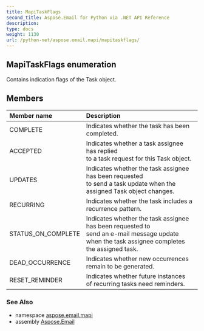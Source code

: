 ```yaml
---
title: MapiTaskFlags
second_title: Aspose.Email for Python via .NET API Reference
description: 
type: docs
weight: 1130
url: /python-net/aspose.email.mapi/mapitaskflags/
---
```


## MapiTaskFlags enumeration

Contains indication flags of the Task object.

## Members
| Member name | Description |
| :- | :- |
|COMPLETE|Indicates whether the task has been completed.|
|ACCEPTED|Indicates whether a task assignee has replied <br/>            to a task request for this Task object.|
|UPDATES|Indicates whether the task assignee has been requested <br/>            to send a task update when the assigned Task object changes.|
|RECURRING|Indicates whether the task includes a recurrence pattern.|
|STATUS_ON_COMPLETE|Indicates whether the task assignee has been requested to <br/>            send an e-mail message update when the task assignee completes the assigned task.|
|DEAD_OCCURRENCE|Indicates whether new occurrences <br/>            remain to be generated.|
|RESET_REMINDER|Indicates whether future instances <br/>            of recurring tasks need reminders.|

### See Also

* namespace [aspose.email.mapi](/email/python-net/aspose.email.mapi/)
* assembly [Aspose.Email](/email/python-net/)


